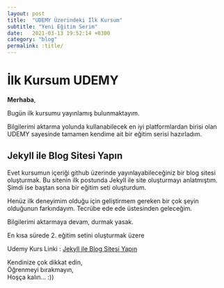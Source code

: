 ```yaml
---
layout: post
title:  "UDEMY Üzerindeki İlk Kursum"
subtitle: "Yeni Eğitim Serim"
date:   2021-03-13 19:52:14 +0300
category: "blog"
permalink: :title/
---
```


# İlk Kursum UDEMY

**Merhaba**,

Bugün ilk kursumu yayınlamış bulunmaktayım. 

Bilgilerimi aktarma yolunda kullanabilecek en iyi platformlardan birisi olan UDEMY sayesinde tamamen kendime ait bir eğitim serisi hazırladım.

## Jekyll ile Blog Sitesi Yapın

Evet kursumun içeriği github üzerinde yayınlayabileceğiniz bir blog sitesi oluşturmak. Bu sitenin ilk postunda Jekyll ile site oluşturmayı anlatmıştım. Şimdi ise baştan sona bir eğitim seti oluşturdum.

Henüz ilk deneyimim olduğu için geliştirmem gereken bir çok şeyin olduğunun farkındayım. Tecrübe ede ede üstesinden geleceğim.

Bilgilerimi aktarmaya devam, durmak yasak.

En kısa sürede 2. eğitim setini oluşturmak üzere

Udemy Kurs Linki : [Jekyll ile Blog Sitesi Yapın](https://www.udemy.com/course/jekyll-ile-blog-sitesi-yapn/)

Kendinize çok dikkat edin,
<br>
Öğrenmeyi bırakmayın,
<br>
Hoşça kalın... :))
